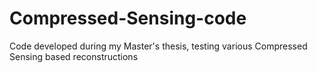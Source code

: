 Compressed-Sensing-code
=======================

Code developed during my Master's thesis, testing various Compressed Sensing based reconstructions

